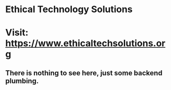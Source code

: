 # Ethical Technology Solutions
# Visit: https://www.ethicaltechsolutions.org

## There is nothing to see here, just some backend plumbing.

